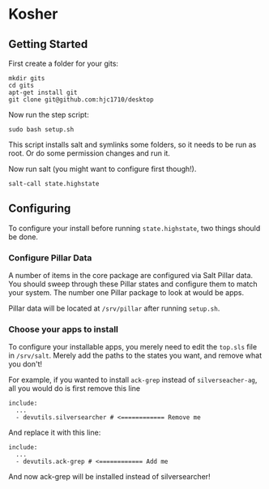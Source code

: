 # Kosher

## Getting Started

First create a folder for your gits:

```shell
mkdir gits
cd gits
apt-get install git
git clone git@github.com:hjc1710/desktop
```

Now run the step script:

```shell
sudo bash setup.sh
```

This script installs salt and symlinks some folders, so it needs to be run as root. Or do
some permission changes and run it.

Now run salt (you might want to configure first though!).

```shell
salt-call state.highstate
```

## Configuring

To configure your install before running `state.highstate`, two things should be done.

### Configure Pillar Data

A number of items in the core package are configured via Salt Pillar data. You should
sweep through these Pillar states and configure them to match your system. The number
one Pillar package to look at would be apps.

Pillar data will be located at `/srv/pillar` after running `setup.sh`.

### Choose your apps to install

To configure your installable apps, you merely need to edit the `top.sls` file in
`/srv/salt`. Merely add the paths to the states you want, and remove what you don't!

For example, if you wanted to install `ack-grep` instead of `silverseacher-ag`, all
you would do is first remove this line 

```
include:
  ...
  - devutils.silversearcher # <============ Remove me
```

And replace it with this line:

```
include:
  ...
  - devutils.ack-grep # <============ Add me
```

And now ack-grep will be installed instead of silversearcher!

